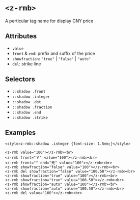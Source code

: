 # `<z-rmb>`

A perticular tag name for display CNY price

## Attributes

- `value`
- `front` & `end`: prefix and suffix of the price
- `showfraction`: `"true"` | `"false"` | `"auto"`
- `del`: strike line

## Selectors

- `::shadow .front`
- `::shadow .integer`
- `::shadow .dot`
- `::shadow .fraction`
- `::shadow .end`
- `::shadow .strike`

## Examples

```
<style>z-rmb::shadow .integer {font-size: 1.5em;}</style>

<z-rmb value="100"></z-rmb><br>
<z-rmb front="￥" value="100"></z-rmb><br>
<z-rmb front="" end="元" value="100"></z-rmb><br>
<z-rmb showfraction="false" value="100"></z-rmb><br>
<z-rmb del showfraction="false" value="100.50"></z-rmb><br>
<z-rmb showfraction="true" value="100"></z-rmb><br>
<z-rmb showfraction="true" value="100.50"></z-rmb><br>
<z-rmb showfraction="auto" value="100"></z-rmb><br>
<z-rmb showfraction="auto" value="100.50"></z-rmb><br>
<z-rmb del value="100"></z-rmb><br>
```
